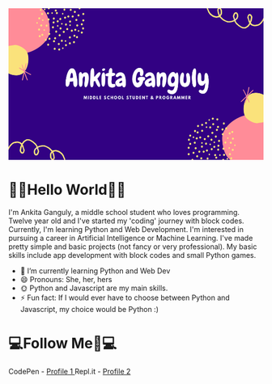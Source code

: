 <img src="readme_header.png" margin-left="100px" width="700px" height="300px">

<h1> <b>👋🏻Hello World👋🏻</b> </h1>

I'm Ankita Ganguly, a middle school student who loves programming. Twelve year old and I've started my 'coding' journey with block codes. Currently, I'm learning Python and Web Development. I'm interested in pursuing a career in Artificial Intelligence or Machine Learning. I've made pretty simple and basic projects (not fancy or very professional). My basic skills include app development with block codes and small Python games. 

- 🌱 I’m currently learning Python and Web Dev
- 😄 Pronouns: She, her, hers
- 🌞 Python and Javascript are my main skills. 
- ⚡ Fun fact: If I would ever have to choose between Python and Javascript, my choice would be Python :)

<h1> <b>💻Follow Me🏻💻</b> </h1>
CodePen - <a href= "https://codepen.io/i_am_kita" target="_blank"> Profile 1 </a>
Repl.it - <a href= "https://repl.it/@iamkita" target="_blank"> Profile 2 </a>
